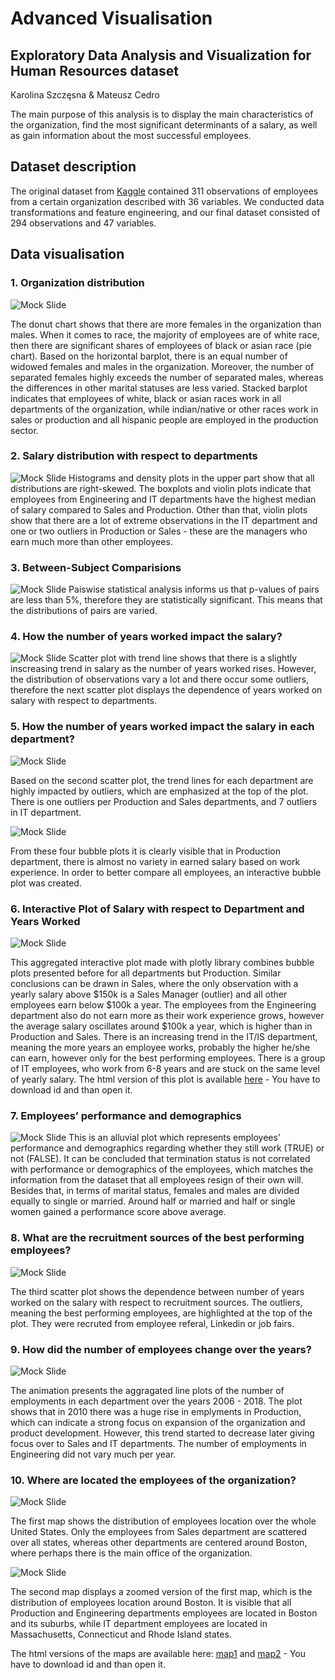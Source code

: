 # Advanced Visualisation
## Exploratory Data Analysis and Visualization for Human Resources dataset
Karolina Szczęsna & Mateusz Cedro

The main purpose of this analysis is to display the main characteristics of the organization, find the most significant determinants of a salary, as well as gain information about the most successful employees.

## Dataset description
The original dataset from [Kaggle](https://www.kaggle.com/datasets/rhuebner/human-resources-data-set) contained 311 observations of employees from a certain organization described with 36 variables. We conducted data transformations and feature engineering, and our final dataset consisted of 294 observations and 47 variables.

## Data visualisation

### 1. Organization distribution
![Mock Slide](https://github.com/mateuszcedro/mateuszcedro/blob/main/Visualisation/Plots/s2.png)

The donut chart shows that there are more females in the organization than males. When it comes to race, the majority of employees are of white race, then there are significant shares of employees of black or asian race (pie chart). Based on the horizontal barplot, there is an equal number of widowed females and males in the organization. Moreover, the number of separated females highly exceeds the number of separated males, whereas the differences in other marital statuses are less varied. Stacked barplot indicates that employees of white, black or asian races work in all departments of the organization, while indian/native or other races work in sales or production and all hispanic people are employed in the production sector.

### 2. Salary distribution with respect to departments

![Mock Slide](https://github.com/mateuszcedro/mateuszcedro/blob/main/Visualisation/Plots/s3.png)
Histograms and density plots in the upper part show that all distributions are right-skewed. The boxplots and violin plots indicate that employees from Engineering and IT departments have the highest median of salary compared to Sales and Production. Other than that, violin plots show that there are a lot of extreme observations in the IT department and one or two outliers in Production or Sales - these are the managers who earn much more than other employees.

### 3. Between-Subject Comparisions

![Mock Slide](https://github.com/mateuszcedro/mateuszcedro/blob/main/Visualisation/Plots/s10.png)
Paiswise statistical analysis informs us that p-values of pairs are less than 5%, therefore they are statistically significant. This means that the distributions of pairs are varied.

### 4. How the number of years worked impact the salary?

![Mock Slide](https://github.com/mateuszcedro/mateuszcedro/blob/main/Visualisation/Plots/s7.png)
Scatter plot with trend line shows that there is a slightly inscreasing trend in salary as the number of years worked rises. However, the distribution of observations vary a lot and there occur some outliers, therefore the next scatter plot displays the dependence of years worked on salary with respect to departments.

### 5. How the number of years worked impact the salary in each department?

![Mock Slide](https://github.com/mateuszcedro/mateuszcedro/blob/main/Visualisation/Plots/s8.png)

Based on the second scatter plot, the trend lines for each department are highly impacted by outliers, which are emphasized at the top of the plot. There is one outliers per Production and Sales departments, and 7 outliers in IT department.

![Mock Slide](https://github.com/mateuszcedro/mateuszcedro/blob/main/Visualisation/Plots/s4.png)

From these four bubble plots it is clearly visible that in Production department, there is almost no variety in earned salary based on work experience. In order to better compare all employees, an interactive bubble plot was created.

### 6. Interactive Plot of Salary with respect to Department and Years Worked

![Mock Slide](https://github.com/mateuszcedro/mateuszcedro/blob/main/Visualisation/Plots/S5.gif)

This aggregated interactive plot made with plotly library combines bubble plots presented before for all departments but Production. Similar conclusions can be drawn in Sales, where the only observation with a yearly salary above $150k is a Sales Manager (outlier) and all other employees earn below $100k a year. The employees from the Engineering department also do not earn more as their work experience grows, however the average salary oscillates around $100k a year, which is higher than in Production and Sales. There is an increasing trend in the IT/IS department, meaning the more years an employee works, probably the higher he/she can earn, however only for the best performing employees. There is a group of IT employees, who work from 6-8 years and are stuck on the same level of yearly salary. The html version of this plot is available [here](https://drive.google.com/file/d/1K0MRoyAz230QqygAWnXS6z7GeRkATTiy/view) - You have to download id and than open it.

### 7. Employees’ performance and demographics

![Mock Slide](https://github.com/mateuszcedro/mateuszcedro/blob/main/Visualisation/Plots/s6.png)
This is an alluvial plot which represents employees’ performance and demographics regarding whether they still work (TRUE) or not (FALSE). It can be concluded that termination status is not correlated with performance or demographics of the employees, which matches the information from the dataset that all employees resign of their own will. Besides that, in terms of marital status, females and males are divided equally to single or married. Around half or married and half or single women gained a performance score above average.

###  8. What are the recruitment sources of the best performing employees?

![Mock Slide](https://github.com/mateuszcedro/mateuszcedro/blob/main/Visualisation/Plots/s9.png)

The third scatter plot shows the dependence between number of years worked on the salary with respect to recruitment sources. The outliers, meaning the best performing employees, are highlighted at the top of the plot. They were recruted from employee referal, Linkedin or job fairs.

### 9. How did the number of employees change over the years?

![Mock Slide](https://github.com/mateuszcedro/mateuszcedro/blob/main/Visualisation/Plots/gganim_yearOfHire.gif.png)

The animation presents the aggragated line plots of the number of employments in each department over the years 2006 - 2018. The plot shows that in 2010 there was a huge rise in emplyments in Production, which can indicate a strong focus on expansion of the organization and product development. However, this trend started to decrease later giving focus over to Sales and IT departments. The number of employments in Engineering did not vary much per year.

### 10. Where are located the employees of the organization?

![Mock Slide](https://github.com/mateuszcedro/mateuszcedro/blob/main/Visualisation/Plots/map1.gif)

The first map shows the distribution of employees location over the whole United States. Only the employees from Sales department are scattered over all states, whereas other departments are centered around Boston, where perhaps there is the main office of the organization.

![Mock Slide](https://github.com/mateuszcedro/mateuszcedro/blob/main/Visualisation/Plots/map2.gif)

The second map displays a zoomed version of the first map, which is the distribution of employees location around Boston. It is visible that all Production and Engineering departments employees are located in Boston and its suburbs, while IT department employees are located in Massachusetts, Connecticut and Rhode Island states.

The html versions of the maps are available here: [map1](https://drive.google.com/file/d/10mpIcW6tOYHRnq4o9kuOqGhGQMxlH5xt/view) and [map2](https://drive.google.com/file/d/1znMUXbNFL1OZCx95ZNdi42MDPbC7HtxU/view) - You have to download id and than open it.

